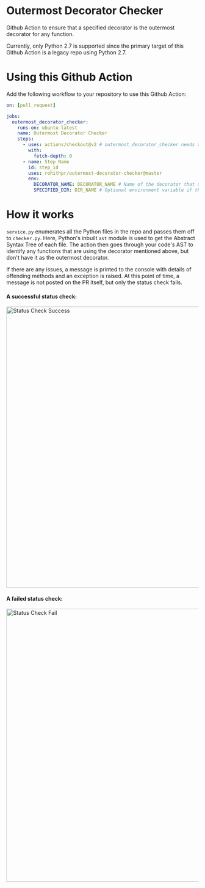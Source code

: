 # Outermost Decorator Checker

Github Action to ensure that a specified decorator is the outermost decorator for any function.

Currently, only Python 2.7 is supported since the primary target of this Github Action is a legacy repo using Python 2.7.

# Using this Github Action

Add the following workflow to your repository to use this Github Action:

```yml
on: [pull_request]

jobs:
  outermost_decorator_checker:
    runs-on: ubuntu-latest
    name: Outermost Decorator Checker
    steps:
      - uses: actions/checkout@v2 # outermost_decorator_checker needs a copy of your repo to find any issues.
        with:
          fetch-depth: 0
      - name: Step Name
        id: step_id
        uses: rohithpr/outermost-decorator-checker@master
        env:
          DECORATOR_NAME: DECORATOR_NAME # Name of the decorator that should be the outermost decorator if it is used.
          SPECIFIED_DIR: DIR_NAME # Optional environment variable if the checker should only look at files in a specified directory.
```

# How it works

`service.py` enumerates all the Python files in the repo and passes them off to
`checker.py`. Here, Python's inbuilt `ast` module is used to get the Abstract
Syntax Tree of each file. The action then goes through your code's AST to
identify any functions that are using the decorator mentioned above, but don't
have it as the outermost decorator.

If there are any issues, a message is printed to the console with details of
offending methods and an exception is raised. At this point of time, a message
is not posted on the PR itself, but only the status check fails.

#### A successful status check:
<img width="736" alt="Status Check Success" src="https://user-images.githubusercontent.com/10276811/89878602-5ea0ae00-dbdf-11ea-8ad0-ad7afcd2bd01.png">

#### A failed status check:
<img width="715" alt="Status Check Fail" src="https://user-images.githubusercontent.com/10276811/89878633-695b4300-dbdf-11ea-94bc-d711878a87b3.png">
